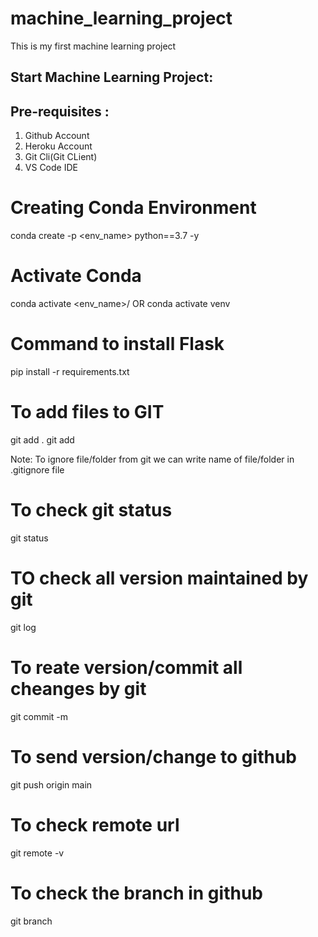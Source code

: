 # machine_learning_project
This is my first machine learning project

## Start Machine Learning Project:

## Pre-requisites :
1. Github Account
2. Heroku Account
3. Git Cli(Git CLient)
4. VS Code IDE

# Creating Conda Environment
conda create -p <env_name> python==3.7 -y
# Activate Conda
conda activate <env_name>/
            OR
conda activate venv

# Command to install Flask
pip install -r requirements.txt

# To add files to GIT
git add .
git add <filename>

Note: To ignore file/folder from  git we can write name of file/folder in .gitignore file

# To check git status
git status

# TO check all version maintained by git
git log

# To reate version/commit all cheanges by git
git commit -m <message with in double quotes>

# To send version/change to github
git push origin main


# To check remote url
git remote -v

# To check the branch in github
git branch
